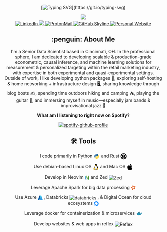 <div align="center">
  
[![Typing SVG](https://readme-typing-svg.herokuapp.com?font=Fira+Code&weight=800&size=28&pause=1000&color=2E9FD1&center=true&vCenter=true&width=500&lines=Howdy!+I'm+Jacob...;...I'm+a+Data+Scientist.;Welcome+to+my+Github+Profile!)](https://git.io/typing-svg)

  <img src="https://i.giphy.com/media/v1.Y2lkPTc5MGI3NjExNHVmNjV0bmpvZTdqYjBobmZhbTh6aGRkZzI2YnU2ZzY4cnBqZ3QyOSZlcD12MV9pbnRlcm5hbF9naWZfYnlfaWQmY3Q9Zw/CuuSHzuc0O166MRfjt/giphy.gif" width="300"/>

<div align="center">
  <a href="https://www.linkedin.com/in/japieniazek/">
    <img src="https://img.shields.io/badge/Jacob Pieniazek-0077B5?style=for-the-badge&logo=linkedin&logoColor=white" alt="LinkedIn"/>
  </a>
  <a href="https://medium.com/@jakepenzak">
    <img src="https://img.shields.io/badge/Medium-12100E?style=for-the-badge&logo=medium&logoColor=white"/>
  </a>
  <a href="mailto:jacob@pieniazek.me">
    <img src="https://img.shields.io/badge/jacob@pieniazek.me-8B89CC?style=for-the-badge&logo=protonmail&logoColor=white", alt="ProtonMail"/>
  </a>
  <a href="https://github.com/jakepenzak/jakepenzak" target="_blank">
    <img src="https://img.shields.io/badge/View%20on%20GitHub-%230077B5.svg?&style=for-the-badge&logo=github&logoColor=white" alt="GitHub Skyline"/>
  </a>
  <a href="https://jacob-pieniazek.com" target="_blank">
    <img src="https://img.shields.io/badge/Personal%20Website%20-%20gold?style=for-the-badge" alt="Personal Website"/>
  </a>
</div>

<div align="center">
    <h2>:penguin: About Me</h2>
    <p>I'm a Senior Data Scientist based in Cincinnati, OH. In the professional sphere, I am dedicated to developing scalable & production-grade econometric, causal inference, and machine learning solutions for measurement & personalized targeting within the retail marketing industry, with expertise in both experimental and quasi-experimental settings. Outside of work, I like developing python packages 🐍, exploring self-hosting & home networking + infrastructure design  🖥️, sharing knowledge through blog bosts ✍️, spending time outdoors hiking and camping ⛺, playing the guitar 🎸, and immersing myself in music—especially jam bands & improvisational jazz 🎼 </p>
</div>

**What am I listening to right now on Spotify?**

[![spotify-github-profile](https://spotify-github-profile.kittinanx.com/api/view?uid=jakepenzak&cover_image=true&theme=novatorem&show_offline=false&background_color=121212&interchange=true&bar_color=53b14f&bar_color_cover=false)](https://spotify-github-profile.kittinanx.com/api/view?uid=jakepenzak&redirect=true)

<div align="center">
  <h2>🛠️ Tools </h2>
  
  I code primarily in Python 
  <img src="https://github.com/devicons/devicon/blob/master/icons/python/python-original.svg" 
       title="Python" alt="Python" width="20" height="20" 
       style="vertical-align: middle;" />
  and Rust
  <img src="https://github.com/devicons/devicon/blob/master/icons/rust/rust-original.svg" 
       title="Rust" alt="Rust" width="20" height="20" 
       style="vertical-align: middle;" />
       
  Use debian-based Linux OS
  <img src="https://github.com/devicons/devicon/blob/master/icons/linux/linux-original.svg" 
      title="Linux" alt="Linux" width="20" height="20"
       style="vertical-align: middle;" />
  and Mac OS
  <img src="https://github.com/devicons/devicon/blob/master/icons/apple/apple-original.svg" 
       title="Mac" alt="Mac" width="20" height="20"
       style="vertical-align: middle;" />

  Develop in Neovim
  <img src="https://github.com/devicons/devicon/blob/master/icons/neovim/neovim-original.svg" 
       title="Neovim" alt="Neovim" width="15" height="15" 
       style="vertical-align: middle;" />
  and Zed
  <img src="https://zed.dev/_next/image?url=%2F_next%2Fstatic%2Fmedia%2Flogo_icon.d67dc948.webp&w=64&q=100" 
       title="Zed" alt="Zed" width="15" height="15" 
       style="vertical-align: middle;" />

  Leverage Apache Spark for big data processing
  <img src="https://github.com/devicons/devicon/blob/master/icons/apachespark/apachespark-original.svg" 
       title="Apache Spark" alt="Apache Spark" width="15" height="15" 
       style="vertical-align: middle;" />
       
  Use Azure 
  <img src="https://github.com/devicons/devicon/blob/master/icons/azure/azure-original.svg" 
       title="Azure" alt="Azure" width="15" height="15"
       style="vertical-align: middle;" />
  , Databricks
  <img src="https://user-images.githubusercontent.com/25181517/197845567-86a09ca9-d96f-42c4-9ab1-8bce95ab000d.png" 
    title="databricks" alt="databricks" width="15" height="15"
    style="vertical-align: middle;" />
  , & Digital Ocean for cloud ecosystems
  <img src="https://github.com/devicons/devicon/blob/master/icons/digitalocean/digitalocean-original.svg" 
     title="Digital Ocean" alt="Digital Ocean" width="15" height="15"
     style="vertical-align: middle;" />

  Leverage docker for containerization & microservices
  <img src="https://github.com/devicons/devicon/blob/master/icons/docker/docker-original.svg" 
     title="Docker" alt="Docker" width="20" height="20"
     style="vertical-align: middle;" />

  Develop websites & web apps in reflex
  <img src="https://avatars.githubusercontent.com/u/104714959?s=200&v=4" 
     title="Reflex" alt="Reflex" width="20" height="20"
     style="vertical-align: middle;" /> 
